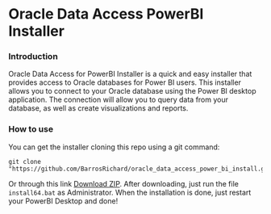 # Oracle Data Access PowerBI Installer

### Introduction

Oracle Data Access for PowerBI Installer is a quick and easy installer that provides access to Oracle databases for Power BI users. This installer allows you to connect to your Oracle database using the Power BI desktop application. The connection will allow you to query data from your database, as well as create visualizations and reports.

### How to use
You can get the installer cloning this repo using a git command:

    git clone "https://github.com/BarrosRichard/oracle_data_access_power_bi_install.git"
Or through this link [Download ZIP](https://github.com/BarrosRichard/oracle_data_access_power_bi_installer/releases).
After downloading, just run the file `install64.bat`  as Administrator.
When the installation is done, just restart your PowerBI Desktop and done!
